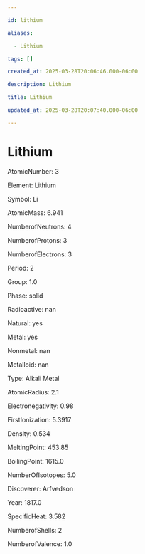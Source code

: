 ```yaml
---

id: lithium

aliases:

  - Lithium

tags: []

created_at: 2025-03-28T20:06:46.000-06:00

description: Lithium

title: Lithium

updated_at: 2025-03-28T20:07:40.000-06:00

---
```




# Lithium

AtomicNumber: 3

Element: Lithium

Symbol: Li

AtomicMass: 6.941

NumberofNeutrons: 4

NumberofProtons: 3

NumberofElectrons: 3

Period: 2

Group: 1.0

Phase: solid

Radioactive: nan

Natural: yes

Metal: yes

Nonmetal: nan

Metalloid: nan

Type: Alkali Metal

AtomicRadius: 2.1

Electronegativity: 0.98

FirstIonization: 5.3917

Density: 0.534

MeltingPoint: 453.85

BoilingPoint: 1615.0

NumberOfIsotopes: 5.0

Discoverer: Arfvedson

Year: 1817.0

SpecificHeat: 3.582

NumberofShells: 2

NumberofValence: 1.0

